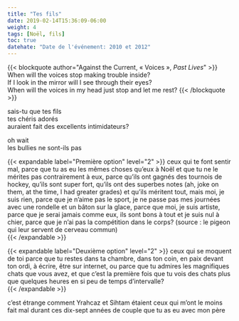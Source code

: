 ```yaml
---
title: "Tes fils"
date: 2019-02-14T15:36:09-06:00
weight: 4
tags: [Noël, fils]
toc: true
datehate: "Date de l'événement: 2010 et 2012"
---
```


{{< blockquote author="Against the Current, « Voices », *Past Lives*" >}}
When will the voices stop making trouble inside?  
If I look in the mirror will I see through their eyes?  
When will the voices in my head just stop and let me rest?
{{< /blockquote >}}

sais-tu que tes fils  
tes chéris adorés  
auraient fait des excellents intimidateurs?  


oh wait  
les bullies ne sont-ils pas  

{{< expandable label="Première option" level="2" >}}
ceux qui te font sentir mal, parce que tu as eu les mêmes choses qu’eux à Noël et que tu ne le mérites pas contrairement à eux, parce qu’ils ont gagnés des tournois de hockey, qu’ils sont super fort, qu’ils ont des superbes notes (ah, joke on them, at the time, I had greater grades) et qu’ils méritent tout, mais moi, je suis rien, parce que je n’aime pas le sport, je ne passe pas mes journées avec une rondelle et un bâton sur la glace, parce que moi, je suis artiste, parce que je serai jamais comme eux, ils sont bons à tout et je suis nul à chier, parce que je n’ai pas la compétition dans le corps? (source : le pigeon qui leur servent de cerveau commun)  
{{< /expandable >}}

{{< expandable label="Deuxième option" level="2" >}}
ceux qui se moquent de toi parce que tu restes dans ta chambre, dans ton coin, en paix devant ton ordi, à écrire, être sur internet, ou parce que tu admires les magnifiques chats que vous avez, et que c’est la première fois que tu vois des chats plus que quelques heures en si peu de temps d’intervalle?  
{{< /expandable >}}


c’est étrange comment Yrahcaz et Sihtam étaient ceux qui m’ont le moins fait mal durant ces dix-sept années de couple que tu as eu avec mon père